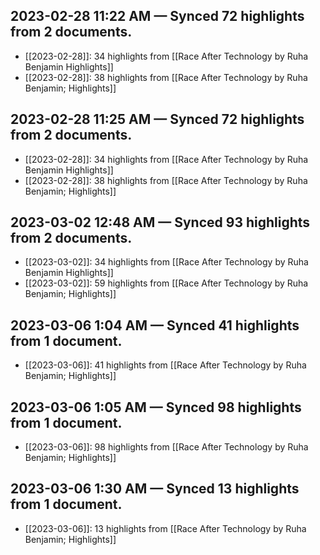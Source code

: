 ## 2023-02-28 11:22 AM — Synced 72 highlights from 2 documents.
- [[2023-02-28]]: 34 highlights from [[Race After Technology by Ruha Benjamin Highlights]]
- [[2023-02-28]]: 38 highlights from [[Race After Technology by Ruha Benjamin; Highlights]]

## 2023-02-28 11:25 AM — Synced 72 highlights from 2 documents.
- [[2023-02-28]]: 34 highlights from [[Race After Technology by Ruha Benjamin Highlights]]
- [[2023-02-28]]: 38 highlights from [[Race After Technology by Ruha Benjamin; Highlights]]

## 2023-03-02 12:48 AM — Synced 93 highlights from 2 documents.
- [[2023-03-02]]: 34 highlights from [[Race After Technology by Ruha Benjamin Highlights]]
- [[2023-03-02]]: 59 highlights from [[Race After Technology by Ruha Benjamin; Highlights]]

## 2023-03-06 1:04 AM — Synced 41 highlights from 1 document.
- [[2023-03-06]]: 41 highlights from [[Race After Technology by Ruha Benjamin; Highlights]]

## 2023-03-06 1:05 AM — Synced 98 highlights from 1 document.
- [[2023-03-06]]: 98 highlights from [[Race After Technology by Ruha Benjamin; Highlights]]

## 2023-03-06 1:30 AM — Synced 13 highlights from 1 document.
- [[2023-03-06]]: 13 highlights from [[Race After Technology by Ruha Benjamin; Highlights]]

